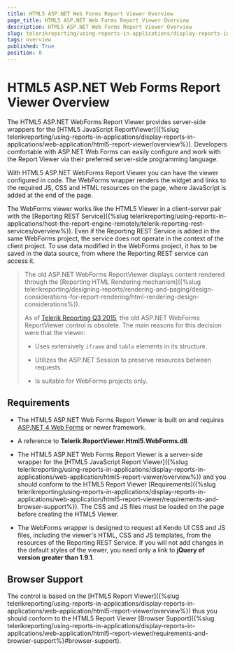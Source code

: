 ```yaml
---
title: HTML5 ASP.NET Web Forms Report Viewer Overview
page_title: HTML5 ASP.NET Web Forms Report Viewer Overview
description: HTML5 ASP.NET Web Forms Report Viewer Overview
slug: telerikreporting/using-reports-in-applications/display-reports-in-applications/web-application/html5-asp.net-web-forms-report-viewer/overview
tags: overview
published: True
position: 0
---
```


# HTML5 ASP.NET Web Forms Report Viewer Overview

The HTML5 ASP.NET WebForms Report Viewer provides server-side wrappers for the [HTML5 JavaScript ReportViewer]({%slug telerikreporting/using-reports-in-applications/display-reports-in-applications/web-application/html5-report-viewer/overview%}). Developers comfortable with ASP.NET Web Forms can easily configure and work with the Report Viewer via their preferred server-side programming language. 

With HTML5 ASP.NET WebForms Report Viewer you can have the viewer configured in code. The WebForms wrapper renders the widget and links to the required JS, CSS and HTML resources on the page, where JavaScript is added at the end of the page. 

The WebForms viewer works like the HTML5 Viewer in a client-server pair with the [Reporting REST Service]({%slug telerikreporting/using-reports-in-applications/host-the-report-engine-remotely/telerik-reporting-rest-services/overview%}). Even if the Reporting REST Service is added in the same WebForms project, the service does not operate in the context of the client project. To use data modified in the WebForms project, it has to be saved in the data source, from where the Reporting REST service can access it. 

> The old ASP.NET WebForms ReportViewer displays content rendered through the [Reporting HTML Rendering mechanism]({%slug telerikreporting/designing-reports/rendering-and-paging/design-considerations-for-report-rendering/html-rendering-design-considerations%}). 
>
> As of [Telerik Reporting Q3 2015](http://www.telerik.com/support/whats-new/reporting/release-history/telerik-reporting-q3-2015-version-9-2-15-930), the old ASP.NET WebForms ReportViewer control is obsolete. The main reasons for this decision were that the viewer: 
>
>	* Uses extensively `iframe` and `table` elements in its structure. 
>
>	* Utilizes the ASP.NET Session to preserve resources between requests. 
>
>	* Is suitable for WebForms projects only. 

## Requirements

* The HTML5 ASP.NET Web Forms Report Viewer is built on and requires [ASP.NET 4 Web Forms](http://www.asp.net/web-forms) or newer framework. 

* A reference to __Telerik.ReportViewer.Html5.WebForms.dll__. 

* The HTML5 ASP.NET Web Forms Report Viewer is a server-side wrapper for the [HTML5 JavaScript Report Viewer]({%slug telerikreporting/using-reports-in-applications/display-reports-in-applications/web-application/html5-report-viewer/overview%}) and you should conform to the HTML5 Report Viewer [Requirements]({%slug telerikreporting/using-reports-in-applications/display-reports-in-applications/web-application/html5-report-viewer/requirements-and-browser-support%}). The CSS and JS files must be loaded on the page before creating the HTML5 Viewer. 

* The WebForms wrapper is designed to request all Kendo UI CSS and JS files, including the viewer's HTML, CSS and JS templates, from the resources of the Reporting REST Service. If you will not add changes in the default styles of the viewer, you need only a link to __jQuery of version greater than 1.9.1__. 

## Browser Support

The control is based on the [HTML5 Report Viewer]({%slug telerikreporting/using-reports-in-applications/display-reports-in-applications/web-application/html5-report-viewer/overview%}) thus you should conform to the HTML5 Report Viewer [Browser Support]({%slug telerikreporting/using-reports-in-applications/display-reports-in-applications/web-application/html5-report-viewer/requirements-and-browser-support%}#browser-support). 
